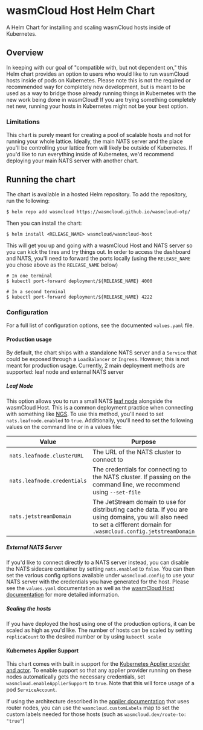 # wasmCloud Host Helm Chart

A Helm Chart for installing and scaling wasmCloud hosts inside of Kubernetes.

## Overview

In keeping with our goal of "compatible with, but not dependent on," this Helm chart provides an
option to users who would like to run wasmCloud hosts inside of pods on Kubernetes. Please note this
is not the required or recommended way for completely new development, but is meant to be used as a
way to bridge those already running things in Kubernetes with the new work being done in wasmCloud!
If you are trying something completely net new, running your hosts in Kubernetes might not be your
best option.

### Limitations

This chart is purely meant for creating a pool of scalable hosts and not for running your whole
lattice. Ideally, the main NATS server and the place you'll be controlling your lattice from will
likely be outside of Kubernetes. If you'd like to run everything inside of Kubernetes, we'd
recommend deploying your main NATS server with another chart.

## Running the chart

The chart is available in a hosted Helm repository. To add the repository, run the following:

```console
$ helm repo add wasmcloud https://wasmcloud.github.io/wasmcloud-otp/
```

Then you can install the chart:

```console
$ helm install <RELEASE_NAME> wasmcloud/wasmcloud-host
```

This will get you up and going with a wasmCloud Host and NATS server so you can kick the tires and
try things out. In order to access the dashboard and NATS, you'll need to forward the ports locally
(using the `RELEASE_NAME` you chose above as the `RELEASE_NAME` below)

```console
# In one terminal
$ kubectl port-forward deployment/${RELEASE_NAME} 4000

# In a second terminal
$ kubectl port-forward deployment/${RELEASE_NAME} 4222
```

### Configuration

For a full list of configuration options, see the documented `values.yaml` file.

#### Production usage

By default, the chart ships with a standalone NATS server and a `Service` that could be exposed
through a `LoadBalancer` or `Ingress`. However, this is not meant for production usage. Currently, 2
main deployment methods are supported: leaf node and external NATS server

##### Leaf Node

This option allows you to run a small NATS [leaf
node](https://docs.nats.io/nats-server/configuration/leafnodes) alongside the wasmCloud Host. This
is a common deployment practice when connecting with something like [NGS](https://synadia.com/ngs).
To use this method, you'll need to set `nats.leafnode.enabled` to `true`. Additionally, you'll need
to set the following values on the command line or in a values file:

| Value                       | Purpose                                                                                                                                                                 |
| --------------------------- | ----------------------------------------------------------------------------------------------------------------------------------------------------------------------- |
| `nats.leafnode.clusterURL`  | The URL of the NATS cluster to connect to                                                                                                                               |
| `nats.leafnode.credentials` | The credentials for connecting to the NATS cluster. If passing on the command line, we recommend using `--set-file`                                                     |
| `nats.jetstreamDomain`      | The JetStream domain to use for distributing cache data. If you are using domains, you will also need to set a different domain for `.wasmcloud.config.jetstreamDomain` |

##### External NATS Server

If you'd like to connect directly to a NATS server instead, you can disable the NATS sidecare
container by setting `nats.enabled` to `false`. You can then set the various config options
available under `wasmcloud.config` to use your NATS server with the credentials you have generated
for the host. Please see the `values.yaml` documentation as well as the [wasmCloud Host
documentation](https://wasmcloud.dev/reference/host-runtime/host_configure/) for more detailed
information.

##### Scaling the hosts

If you have deployed the host using one of the production options, it can be scaled as high as you'd
like. The number of hosts can be scaled by setting `replicaCount` to the desired number or by using
`kubectl scale`

#### Kubernetes Applier Support

This chart comes with built in support for the [Kubernetes Applier provider and
actor](https://github.com/cosmonic/kubernetes-applier). To enable support so that any applier
provider running on these nodes automatically gets the necessary credentials, set
`wasmcloud.enableApplierSupport` to `true`. Note that this will force usage of a pod
`ServiceAccount`.

If using the architecture described in the [applier
documentation](https://github.com/cosmonic/kubernetes-applier/tree/main/service-applier#requirements-for-hosts-running-in-kubernetes)
that uses router nodes, you can use the `wasmcloud.customLabels` map to set the custom labels needed
for those hosts (such as `wasmcloud.dev/route-to: "true"`)
